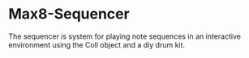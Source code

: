 # Max8-Sequencer
The sequencer is system for playing note sequences in an interactive environment using the Coll object and a diy drum kit. 

